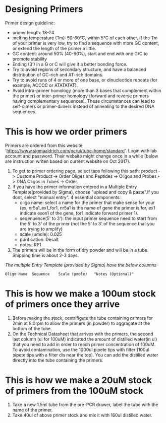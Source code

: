 # Designing Primers
Primer design guideline: 
-  primer length: 18-24
- melting temperature (Tm): 50-60°C, within 5°C of each other. If the Tm of your primer is very low, try to find a sequence with more GC content, or extend the length of the primer a little.
- GC content: around 50% (40-60%), start and end with one G/C to promote stability
- Ending (3') in a G or C will give it a better bonding force. 
- Try to avoid regions of secondary structure, and have a balanced distribution of GC-rich and AT-rich domains.
- Try to avoid runs of 4 or more of one base, or dinucleotide repeats (for example, ACCCC or ATATATAT).
- Avoid intra-primer homology (more than 3 bases that complement within the primer) or inter-primer homology (forward and reverse primers having complementary sequences).  These circumstances can lead to self-dimers or primer-dimers instead of annealing to the desired DNA sequences.



# This is how we order primers

Primers are ordered from this website 'https://www.sigmaaldrich.com/pc/ui/tube-home/standard'. Login with lab account and password. Their website might change once in a while (below are instruction writen based on current website on Oct 2017). 

1. To get to primer ordering page, select taps following this path: product -> Custome Product -> Order Oliges and Peptides -> Oligos and Probes -> DNA Oligos in Tubes -> Order. 
2. If you have the primer information entered in a Multiple Entry Template(provided by Sigma), choose "upload and copy & paste".If you dont, select "manual entry". 4 essential components:
    - oligo name: select a name for the primer that make sense for your (ex, nr5a1_ex1_for1, nr5a1 is the name of gene the primer is for, ex1 indicate exon1 of the gene, for1 indicate forward primer 1). 
    - seqenuence(5' to 3'): the input primer sequence need to start from the 5' to 3' of the primer (not the 5' to 3' of the sequence that you are trying to amplify)
    - scale (umole): 0.025
    - purification: Desalt
    - notes: RP1
3. The primers will be in the form of dry powder and will be in a tube. Shipping time is about 2-3 days. 

*The multiple Entry Template (provided by Sigma) have the below columns*
```
Oligo Name	Sequence	Scale (μmole)	"Notes (Optional)"
```

# This is how we make a 100um stock of primers once they arrive
1. Before making the stock, centrifigute the tube containing primers for 2min at 8.0rpm to allow the primers (in powder) to aggragate at the bottom of the tube. 
2. On the Technical Datasheet that arrives with the primers, the second last column (ul for 100uM) indicated the amount of distilled water(in ul) that you need to add in order to reach primer concentration of 100uM. To avoid contamination, use the 1000ul pipete tips with filter (100ul pipete tips with a filter dis near the top). You can add the distilled water directly into the tube containing the primers. 


# This is how we make a 20uM stock of primers from the 100uM stock
1. Take a new 1.5ml tube from the pre-PCR drawer, label the tube with the name of the primer. 
2. Take 40ul of above primer stock and mix it with 160ul distilled water. 

